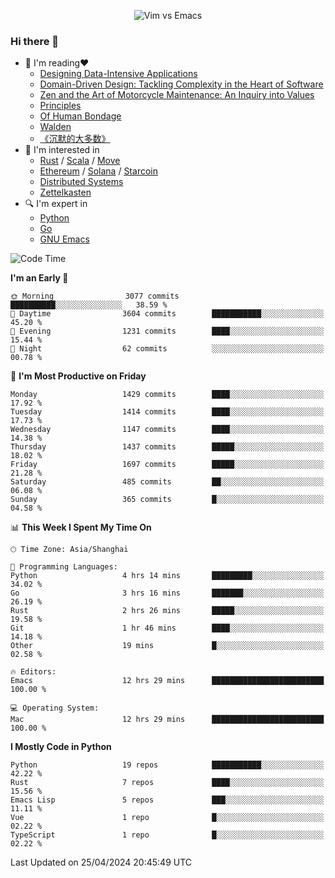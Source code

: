 <p align="center">
    <img src="https://gist.githubusercontent.com/coldnight/e696baffb094e71c96cb302118878eae/raw/40ea5053a6f66cc65f90f437e4173497da225958/banner.gif" alt="Vim vs Emacs" />
</p>

### Hi there 👋

- 📖 I'm reading❤️
    + [Designing Data-Intensive Applications](https://www.oreilly.com/library/view/designing-data-intensive-applications/9781491903063/)
    + [Domain-Driven Design: Tackling Complexity in the Heart of Software](https://www.dddcommunity.org/book/evans_2003/)
    + [Zen and the Art of Motorcycle Maintenance: An Inquiry into Values](https://en.wikipedia.org/wiki/Zen_and_the_Art_of_Motorcycle_Maintenance)
    + [Principles](https://www.principles.com/)
    + [Of Human Bondage](https://en.wikipedia.org/wiki/Of_Human_Bondage)
    + [Walden](https://en.wikipedia.org/wiki/Walden)
    + [《沉默的大多数》](https://en.wikipedia.org/wiki/Silent_majority)
- 🌱 I'm interested in
    + [Rust](https://www.rust-lang.org/) / [Scala](https://www.scala-lang.org/) / [Move](https://github.com/move-language/move/)
    + [Ethereum](https://ethereum.org/en/) / [Solana](https://solana.com/) / [Starcoin](https://github.com/starcoinorg/starcoin)
	+ [Distributed Systems](https://www.linuxzen.com/notes/topics/20200320174417_%E5%88%86%E5%B8%83%E5%BC%8F/)
	+ [Zettelkasten](https://www.linuxzen.com/notes/notes/20220120080920-slip_box/)
- 🔍 I'm expert in
    + [Python](https://www.python.org/)
    + [Go](https://go.dev/)
    + [GNU Emacs](https://www.gnu.org/software/emacs/)

<!--START_SECTION:waka-->
![Code Time](http://img.shields.io/badge/Code%20Time-2%2C842%20hrs%2044%20mins-blue)

**I'm an Early 🐤** 

```text
🌞 Morning                3077 commits        ██████████░░░░░░░░░░░░░░░   38.59 % 
🌆 Daytime                3604 commits        ███████████░░░░░░░░░░░░░░   45.20 % 
🌃 Evening                1231 commits        ████░░░░░░░░░░░░░░░░░░░░░   15.44 % 
🌙 Night                  62 commits          ░░░░░░░░░░░░░░░░░░░░░░░░░   00.78 % 
```
📅 **I'm Most Productive on Friday** 

```text
Monday                   1429 commits        ████░░░░░░░░░░░░░░░░░░░░░   17.92 % 
Tuesday                  1414 commits        ████░░░░░░░░░░░░░░░░░░░░░   17.73 % 
Wednesday                1147 commits        ████░░░░░░░░░░░░░░░░░░░░░   14.38 % 
Thursday                 1437 commits        █████░░░░░░░░░░░░░░░░░░░░   18.02 % 
Friday                   1697 commits        █████░░░░░░░░░░░░░░░░░░░░   21.28 % 
Saturday                 485 commits         ██░░░░░░░░░░░░░░░░░░░░░░░   06.08 % 
Sunday                   365 commits         █░░░░░░░░░░░░░░░░░░░░░░░░   04.58 % 
```


📊 **This Week I Spent My Time On** 

```text
🕑︎ Time Zone: Asia/Shanghai

💬 Programming Languages: 
Python                   4 hrs 14 mins       █████████░░░░░░░░░░░░░░░░   34.02 % 
Go                       3 hrs 16 mins       ███████░░░░░░░░░░░░░░░░░░   26.19 % 
Rust                     2 hrs 26 mins       █████░░░░░░░░░░░░░░░░░░░░   19.58 % 
Git                      1 hr 46 mins        ████░░░░░░░░░░░░░░░░░░░░░   14.18 % 
Other                    19 mins             █░░░░░░░░░░░░░░░░░░░░░░░░   02.58 % 

🔥 Editors: 
Emacs                    12 hrs 29 mins      █████████████████████████   100.00 % 

💻 Operating System: 
Mac                      12 hrs 29 mins      █████████████████████████   100.00 % 
```

**I Mostly Code in Python** 

```text
Python                   19 repos            ███████████░░░░░░░░░░░░░░   42.22 % 
Rust                     7 repos             ████░░░░░░░░░░░░░░░░░░░░░   15.56 % 
Emacs Lisp               5 repos             ███░░░░░░░░░░░░░░░░░░░░░░   11.11 % 
Vue                      1 repo              █░░░░░░░░░░░░░░░░░░░░░░░░   02.22 % 
TypeScript               1 repo              █░░░░░░░░░░░░░░░░░░░░░░░░   02.22 % 
```




 Last Updated on 25/04/2024 20:45:49 UTC
<!--END_SECTION:waka-->
